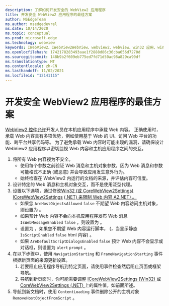 ```yaml
---
description: 了解如何开发安全的 WebView2 应用程序
title: 开发安全 WebView2 应用程序的最佳方案
author: MSEdgeTeam
ms.author: msedgedevrel
ms.date: 10/14/2020
ms.topic: conceptual
ms.prod: microsoft-edge
ms.technology: webview
keywords: IWebView2、IWebView2WebView、webview2、webview、win32 应用、win32、edge、ICoreWebView2、ICoreWebView2Host、浏览器控件、边缘 html、安全性
ms.openlocfilehash: 1742178283493aae1f2888d86c36cba656d7270d
ms.sourcegitcommit: 148b9b2f609eb775ed7fd71d50ac98a829ca90df
ms.translationtype: MT
ms.contentlocale: zh-CN
ms.lasthandoff: 11/02/2021
ms.locfileid: "12141115"
---
```

# <a name="best-practices-for-developing-secure-webview2-applications"></a>开发安全 WebView2 应用程序的最佳方案

[WebView2 控件允许][Webview2Main]开发人员在本机应用程序中承载 Web 内容。 正确使用时，承载 Web 内容具有多项优势，例如使用基于 Web 的 UI、访问 Web 平台的功能、跨平台共享代码等。  为了避免承载 Web 内容时可能出现的漏洞，请确保设计 WebView2 应用程序以密切监视 Web 内容和主机应用程序之间的交互。

1.  将所有 Web 内容视为不安全。
    *   使用每个参数之前验证 Web 消息和主机对象参数，因为 Web 消息和参数可能格式不正确 (或恶意) 并会导致应用发生意外行为。
    *   始终检查在 WebView2 内运行的文档的来源，并评估内容可信度。
1.  设计特定的 Web 消息和主机对象交互，而不是使用泛型代理。
1.  设置以下选项，通过修改[Win32 (或 CoreWebView2Settings) ICoreWebView2Settings][Webview2ReferenceWin32Icorewebview2settings] [ (.NET) 来限制 Web 内容 A2.NET) 。 ][Webview2ReferenceDotnetMicrosoftWebWebview2CoreCorewebview2settings]
    *   如果您 `AreHostObjectsAllowed` `false` 不期望 Web 内容访问主机对象，则设置为 。
    *   如果预计 Web 内容不会向本机应用程序发布 Web 消息 `IsWebMessageEnabled` `false` ，则设置为 。
    *   设置为 ，如果您不期望 Web 内容运行脚本， (，当显示静态 `IsScriptEnabled` `false` html 内容) 。
    *   如果 `AreDefaultScriptDialogsEnabled` `false` 预计 Web 内容不会显示或对话框，则设置为 `alert` `prompt` 。
1.  在以下步骤中，使用 `NavigationStarting` 和 `FrameNavigationStarting` 事件根据新页面的来源更新设置。
    1.  若要阻止应用程序导航到特定页面，请使用事件检查然后阻止页面或框架导航。
    1.  导航到新页面时，你可能需要调整 [ICoreWebView2Settings (Win32) ][Webview2ReferenceWin32Icorewebview2settings] 或 [CoreWebView2Settings (.NET) ][Webview2ReferenceDotnetMicrosoftWebWebview2CoreCorewebview2settings] 上的属性值，如前面所述。
1.  导航到新文档时，使用 `ContentLoading` 事件删除公开的主机对象 `RemoveHostObjectFromScript` 。

<!--## Security

Always check the Source property of the WebView before using `ExecuteScript`, `PostWebMessageAsJson`, `PostWebMessageAsString`, or any other method to send information into the WebView. The WebView may have navigated to another page via the end user interacting with the page or script in the page causing navigation. Similarly, be very careful with `AddScriptToExecuteOnDocumentCreated`. All future `navigations` run the same script and if it provides access to information intended only for a certain origin, any HTML document may have access.

When examining the result of an `ExecuteScript` method call, a `WebMessageReceived` event, always check the Source of the sender, or any other mechanism of receiving information from an HTML document in a WebView validate the URI of the HTML document is what you expect.

When constructing a message to send into a WebView, prefer using `PostWebMessageAsJson` and construct the JSON string parameter using a JSON library. This avoids any potential accidents of encoding information into a JSON string or script and ensure no attacker controlled input can modify the rest of the JSON message or run arbitrary script. -->


<!-- ====================================================================== -->
<!-- links -->
[Webview2Main]: ../index.md "Microsoft Edge WebView2 |Microsoft Docs"

[Webview2ReferenceWin32Icorewebview2settings]: /microsoft-edge/webview2/reference/win32/icorewebview2settings "interface ICoreWebView2Settings |Microsoft Docs"

[Webview2ReferenceDotnetMicrosoftWebWebview2CoreCorewebview2settings]: /dotnet/api/microsoft.web.webview2.core.corewebview2settings "Microsoft.Web.WebView2.Core (CoreWebView2Settings) |Microsoft Docs"
